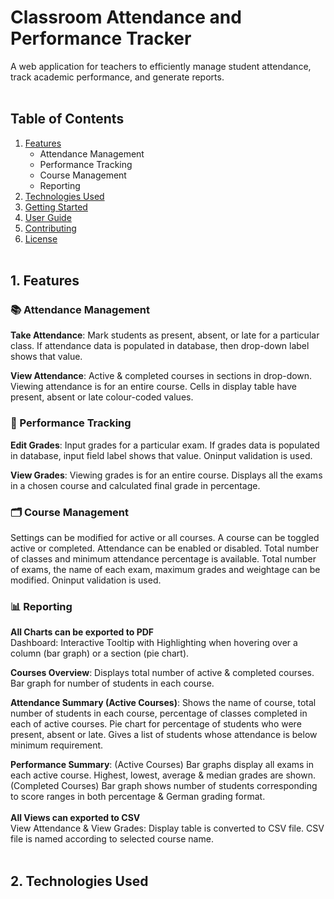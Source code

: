 # Classroom Attendance and Performance Tracker
A web application for teachers to efficiently manage student attendance, track academic performance, and generate reports. <br><br>

## Table of Contents
1. [Features](#1-features)
    - Attendance Management
    - Performance Tracking
    - Course Management
    - Reporting
2. [Technologies Used](#2-technologies-used)
3. [Getting Started](#getting-started)
4. [User Guide](#user-guide)
5. [Contributing](#contributing)
6. [License](#license)
<br><br>

## 1. Features
### 📚 Attendance Management
**Take Attendance**: Mark students as present, absent, or late for a particular class. If attendance data is populated in database, then drop-down label shows that value.  

**View Attendance**: Active & completed courses in sections in drop-down. Viewing attendance is for an entire course. Cells in display table have present, absent or late colour-coded values.  

### 📝 Performance Tracking
**Edit Grades**: Input grades for a particular exam. If grades data is populated in database, input field label shows that value. Oninput validation is used.  

**View Grades**: Viewing grades is for an entire course. Displays all the exams in a chosen course and calculated final grade in percentage.

### 🗂️ Course Management
Settings can be modified for active or all courses. A course can be toggled active or completed. Attendance can be enabled or disabled. Total number of classes and minimum attendance percentage is available.
Total number of exams, the name of each exam, maximum grades and weightage can be modified. Oninput validation is used.

### 📊 Reporting
**All Charts can be exported to PDF**  
Dashboard: Interactive Tooltip with Highlighting when hovering over a column (bar graph) or a section (pie chart).  

**Courses Overview**: Displays total number of active & completed courses. Bar graph for number of students in each course.   

**Attendance Summary (Active Courses)**: Shows the name of course, total number of students in each course, percentage of classes completed in each of active courses. Pie chart for percentage of students who were present, absent or late. Gives a list of students whose attendance is below minimum requirement.  

**Performance Summary**: (Active Courses) Bar graphs display all exams in each active course. Highest, lowest, average & median grades are shown.   
(Completed Courses) Bar graph shows number of students corresponding to score ranges in both percentage & German grading format.  
<br>
**All Views can exported to CSV**  
View Attendance & View Grades: Display table is converted to CSV file. CSV file is named according to selected course name.  
<br>

## 2. Technologies Used  







